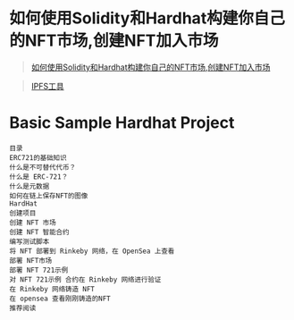 # 如何使用Solidity和Hardhat构建你自己的NFT市场,创建NFT加入市场

> [如何使用Solidity和Hardhat构建你自己的NFT市场,创建NFT加入市场](https://mshk.top/2022/08/solidity-hardhat-nft-721-nftmarketplace-rinkeby-opensea/)

> [IPFS工具](https://cointool.a246.vip/Tools/IPFS)


# Basic Sample Hardhat Project

```shell
目录
ERC721的基础知识
什么是不可替代代币？
什么是 ERC-721？
什么是元数据
如何在链上保存NFT的图像
HardHat
创建项目
创建 NFT 市场
创建 NFT 智能合约
编写测试脚本
将 NFT 部署到 Rinkeby 网络，在 OpenSea 上查看
部署 NFT市场
部署 NFT 721示例
对 NFT 721示例 合约在 Rinkeby 网络进行验证
在 Rinkeby 网络铸造 NFT
在 opensea 查看刚刚铸造的NFT
推荐阅读
```


